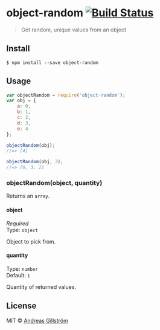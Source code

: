 # object-random [![Build Status](https://travis-ci.org/gillstrom/object-random.svg?branch=master)](https://travis-ci.org/gillstrom/object-random)

> Get random, unique values from an object

## Install

```
$ npm install --save object-random
```


## Usage

```js
var objectRandom = require('object-random');
var obj = {
	a: 0,
	b: 1,
	c: 2,
	d: 3,
	e: 4
};

objectRandom(obj);
//=> [4]

objectRandom(obj, 3);
//=> [0, 3, 2]
```


### objectRandom(object, quantity)

Returns an `array`.

#### object

*Required*  
Type: `object`

Object to pick from.

#### quantity

Type: `number`  
Default: `1`

Quantity of returned values.


## License

MIT © [Andreas Gillström](http://github.com/gillstrom)
